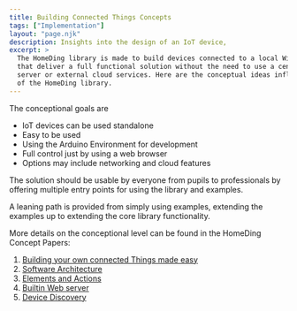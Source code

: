 ```yaml
---
title: Building Connected Things Concepts
tags: ["Implementation"]
layout: "page.njk"
description: Insights into the design of an IoT device,
excerpt: >
  The HomeDing library is made to build devices connected to a local WiFi network
  that deliver a full functional solution without the need to use a central
  server or external cloud services. Here are the conceptual ideas influencing the design
  of the HomeDing library.
---
```


The conceptional goals are

* IoT devices can be used standalone
* Easy to be used
* Using the Arduino Environment for development
* Full control just by using a web browser
* Options may include networking and cloud features

The solution should be usable by everyone from pupils to professionals by
offering multiple entry points for using the library and examples.

A leaning path is provided from simply using examples, extending the examples
up to extending the core library functionality.

More details on the conceptional level can be found in the HomeDing Concept Papers:

1. [Building your own connected Things made easy](/concepts/paper01.md)
2. [Software Architecture](/concepts/paper02.md)
3. [Elements and Actions](/concepts/paper03.md)
4. [Builtin Web server](/concepts/paper04.md)
5. [Device Discovery](/concepts/paper05.md)
